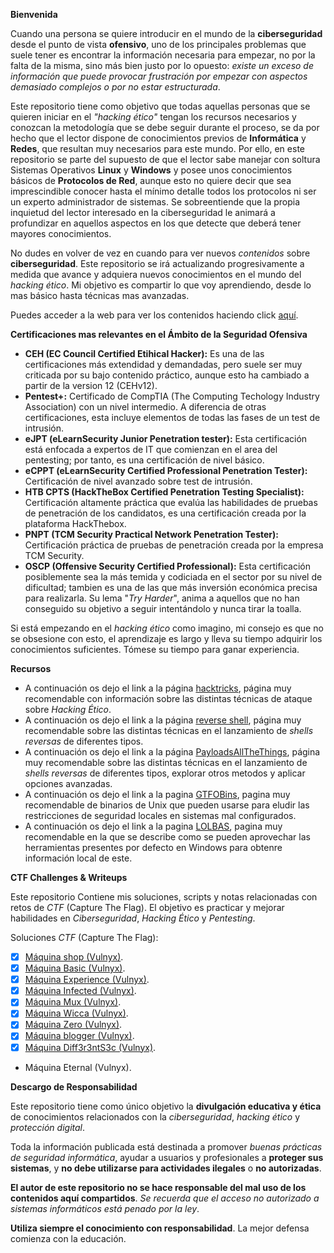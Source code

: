 **Bienvenida**

Cuando una persona se quiere introducir en el mundo de la **ciberseguridad** desde el punto de vista **ofensivo**, uno de los principales problemas que suele tener es encontrar la información necesaria para empezar, no por la falta de la misma, sino más bien justo por lo opuesto: *existe un exceso de información que puede provocar frustración por empezar con aspectos demasiado complejos o por no estar estructurada*.

Este repositorio tiene como objetivo que todas aquellas personas que se quieren iniciar en el *"hacking ético"* tengan los recursos necesarios y conozcan la metodología que se debe seguir durante el proceso, se da por hecho que el lector dispone de conocimientos previos de **Informática** y **Redes**, que resultan muy necesarios para este mundo. Por ello, en este  repositorio se parte del supuesto de que el lector sabe manejar con soltura Sistemas Operativos **Linux** y **Windows** y posee unos conocimientos básicos de **Protocolos de Red**, aunque esto no quiere decir que sea imprescindible conocer hasta el mínimo detalle todos los protocolos ni ser un experto administrador de sistemas. Se sobreentiende que la propia inquietud del lector interesado en la ciberseguridad le animará a profundizar en aquellos aspectos en los que detecte que deberá tener mayores conocimientos.

No dudes en volver de vez en cuando para ver nuevos *contenidos* sobre **ciberseguridad**. Este repositorio se irá actualizando progresivamente a medida que avance y adquiera nuevos conocimientos en el mundo del *hacking ético*. Mi objetivo es compartir lo que voy aprendiendo, desde lo mas básico hasta técnicas mas avanzadas.

Puedes acceder a la web para ver los contenidos haciendo click [aquí](https://unhackeretico-notes.blogspot.com/).

**Certificaciones mas relevantes en el Ámbito de la Seguridad Ofensiva**

- **CEH (EC Council Certified Etihical Hacker):** Es una de las certificaciones más extendidad y demandadas, pero suele ser muy criticada por su bajo contenido práctico, aunque esto ha cambiado a partir de la version 12 (CEHv12).
- **Pentest+:** Certificado de CompTIA (The Computing Techology Industry Association) con un nivel intermedio. A diferencia de otras certificaciones, esta incluye elementos de todas las fases de un test de intrusión.
- **eJPT (eLearnSecurity Junior Penetration tester):** Esta certificación está enfocada a expertos de IT que comienzan en el area del pentesting; por tanto, es una certificación de nivel básico.
- **eCPPT (eLearnSecurity Certified Professional Penetration Tester):** Certificación de nivel avanzado sobre test de intrusión.
- **HTB CPTS (HackTheBox Certified Penetration Testing Specialist):** Certificación altamente práctica que evalúa las habilidades de pruebas de penetración de los candidatos, es una certificación creada por la plataforma HackThebox.
- **PNPT (TCM Security Practical Network Penetration Tester):** Certificación práctica de pruebas de penetración creada por la empresa TCM Security.
- **OSCP (Offensive Security Certified Professional):** Esta certificación posiblemente sea la más temida y codiciada en el sector por su nivel de dificultad; tambien es una de las que más inversión económica precisa para realizarla. Su lema "*Try Harder*", anima a aquellos que no han conseguido su objetivo a seguir intentándolo y nunca tirar la toalla.

Si está empezando en el *hacking ético* como imagino, mi consejo es que no se obsesione con esto, el aprendizaje es largo y lleva su tiempo adquirir los conocimientos suficientes. Tómese su tiempo para ganar experiencia.

**Recursos**

- A continuación os dejo el link a la página [hacktricks](https://book.hacktricks.wiki/es/index.html), página muy recomendable con información sobre las distintas técnicas de ataque sobre *Hacking Ético*.
- A continuación os dejo el link a la página [reverse shell](https://www.revshells.com/), página muy recomendable sobre las distintas técnicas en el lanzamiento de *shells reversas* de diferentes tipos.
- A continuación os dejo el link a la página [PayloadsAllTheThings](https://github.com/swisskyrepo/PayloadsAllTheThings), página muy recomendable sobre las distintas técnicas en el lanzamiento de *shells reversas* de diferentes tipos, explorar otros metodos y aplicar opciones avanzadas.
- A continuación os dejo el link a la pagina [GTFOBins](https://gtfobins.github.io/), pagina muy recomendable de binarios de Unix que pueden usarse para eludir las restricciones de seguridad locales en sistemas mal configurados.
- A continuación os dejo el link a la pagina [LOLBAS](https://lolbas-project.github.io/), pagina muy recomendable en la que se describe como se pueden aprovechar las herramientas presentes por defecto en Windows para obtenre información local de este.

**CTF Challenges  & Writeups**

Este repositorio Contiene mis soluciones, scripts y notas relacionadas con retos de *CTF* (Capture The Flag). El objetivo es practicar y mejorar habilidades en *Ciberseguridad*, *Hacking Ético* y *Pentesting*.

Soluciones *CTF* (Capture The Flag):
- [x] [Máquina shop (Vulnyx)](https://unhackeretico-notes.blogspot.com/2025/07/maquina-shop-vulnyx.html).
- [x] [Máquina Basic (Vulnyx)](https://unhackeretico-notes.blogspot.com/2025/08/maquina-basic-vulnyx.html).
- [x] [Máquina Experience (Vulnyx)](https://unhackeretico-notes.blogspot.com/2025/08/maquina-experience-vulnyx.html).
- [x] [Máquina Infected (Vulnyx)](https://unhackeretico-notes.blogspot.com/2025/08/maquina-infected-vulnyx.html).
- [x] [Máquina Mux (Vulnyx)](https://unhackeretico-notes.blogspot.com/2025/08/maquina-mux-vulnyx.html).
- [x] [Máquina Wicca (Vulnyx)](https://unhackeretico-notes.blogspot.com/2025/08/maquina-wicca-vulnyx.html).
- [x] [Máquina Zero (Vulnyx)](https://unhackeretico-notes.blogspot.com/2025/09/maquina-zero-vulnyx.html).
- [x] [Máquina blogger (Vulnyx)](https://unhackeretico-notes.blogspot.com/2025/09/maquina-blogger-vulnyx.html).
- [x] [Máquina Diff3r3ntS3c (Vulnyx)](https://unhackeretico-notes.blogspot.com/2025/09/maquina-diff3r3nts3c-vulnyx.html).
- Máquina Eternal (Vulnyx).

**Descargo de Responsabilidad**

Este repositorio tiene como único objetivo la **divulgación educativa y ética** de conocimientos relacionados con la *ciberseguridad*, *hacking ético* y *protección digital*.

Toda la información publicada está destinada a promover *buenas prácticas de seguridad informática*, ayudar a usuarios y profesionales a **proteger sus sistemas**, y **no debe utilizarse para actividades ilegales** o **no autorizadas**.  

**El autor de este repositorio no se hace responsable del mal uso de los contenidos aquí compartidos**. *Se recuerda que el acceso no autorizado a sistemas informáticos está penado por la ley*.  

**Utiliza siempre el conocimiento con responsabilidad**. La mejor defensa comienza con la educación.
